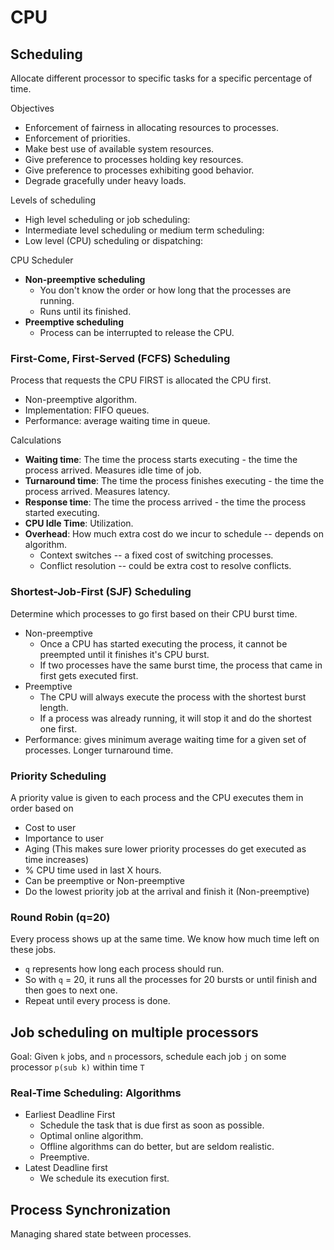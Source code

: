 # CPU

## Scheduling
Allocate different processor to specific tasks for a specific percentage of time.

Objectives
* Enforcement of fairness in allocating resources to processes.
* Enforcement of priorities.
* Make best use of available system resources.
* Give preference to processes holding key resources.
* Give preference to processes exhibiting good behavior.
* Degrade gracefully under heavy loads.

Levels of scheduling
* High level scheduling or job scheduling:
* Intermediate level scheduling or medium term scheduling:
* Low level (CPU) scheduling or dispatching:

CPU Scheduler
* **Non-preemptive scheduling**
  * You don't know the order or how long that the processes are running.
  * Runs until its finished.
* **Preemptive scheduling**
  * Process can be interrupted to release the CPU.

### First-Come, First-Served (FCFS) Scheduling
Process that requests the CPU FIRST is allocated the CPU first.
* Non-preemptive algorithm.
* Implementation: FIFO queues.
* Performance: average waiting time in queue.

Calculations
* **Waiting time**: The time the process starts executing - the time the process arrived. Measures idle time of job.
* **Turnaround time**: The time the process finishes executing - the time the process arrived. Measures latency.
* **Response time**: The time the process arrived - the time the process started executing.
* **CPU Idle Time**: Utilization.
* **Overhead**: How much extra cost do we incur to schedule -- depends on algorithm.
  * Context switches -- a fixed cost of switching processes.
  * Conflict resolution -- could be extra cost to resolve conflicts.

### Shortest-Job-First (SJF) Scheduling
Determine which processes to go first based on their CPU burst time.
* Non-preemptive
  * Once a CPU has started executing the process, it cannot be preempted until it finishes it's CPU burst.
  * If two processes have the same burst time, the process that came in first gets executed first.
* Preemptive
  * The CPU will always execute the process with the shortest burst length.
  * If a process was already running, it will stop it and do the shortest one first.
* Performance: gives minimum average waiting time for a given set of processes. Longer turnaround time.

### Priority Scheduling
A priority value is given to each process and the CPU executes them in order based on
* Cost to user
* Importance to user
* Aging (This makes sure lower priority processes do get executed as time increases)
* % CPU time used in last X hours.
* Can be preemptive or Non-preemptive
* Do the lowest priority job at the arrival and finish it (Non-preemptive)

### Round Robin (q=20)
Every process shows up at the same time. We know how much time left on these jobs.
* `q` represents how long each process should run.
* So with `q` = 20, it runs all the processes for 20 bursts or until finish and then goes to next one.
* Repeat until every process is done.

## Job scheduling on multiple processors
Goal: Given `k` jobs, and `n` processors, schedule each job `j` on some processor `p(sub k)` within time `T`

### Real-Time Scheduling: Algorithms
* Earliest Deadline First
  * Schedule the task that is due first as soon as possible.
  * Optimal online algorithm.
  * Offline algorithms can do better, but are seldom realistic.
  * Preemptive.
* Latest Deadline first
  * We schedule its execution first.

## Process Synchronization
Managing shared state between processes.
